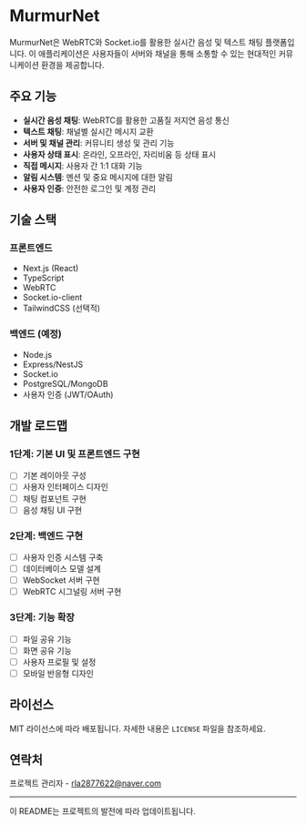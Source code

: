 # MurmurNet

MurmurNet은 WebRTC와 Socket.io를 활용한 실시간 음성 및 텍스트 채팅 플랫폼입니다. 이 애플리케이션은 사용자들이 서버와 채널을 통해 소통할 수 있는 현대적인 커뮤니케이션 환경을 제공합니다.

## 주요 기능

- **실시간 음성 채팅**: WebRTC를 활용한 고품질 저지연 음성 통신
- **텍스트 채팅**: 채널별 실시간 메시지 교환 
- **서버 및 채널 관리**: 커뮤니티 생성 및 관리 기능
- **사용자 상태 표시**: 온라인, 오프라인, 자리비움 등 상태 표시
- **직접 메시지**: 사용자 간 1:1 대화 기능
- **알림 시스템**: 멘션 및 중요 메시지에 대한 알림
- **사용자 인증**: 안전한 로그인 및 계정 관리

## 기술 스택

### 프론트엔드
- Next.js (React)
- TypeScript
- WebRTC
- Socket.io-client
- TailwindCSS (선택적)

### 백엔드 (예정)
- Node.js
- Express/NestJS
- Socket.io
- PostgreSQL/MongoDB
- 사용자 인증 (JWT/OAuth)

## 개발 로드맵

### 1단계: 기본 UI 및 프론트엔드 구현
- [ ] 기본 레이아웃 구성
- [ ] 사용자 인터페이스 디자인
- [ ] 채팅 컴포넌트 구현
- [ ] 음성 채팅 UI 구현

### 2단계: 백엔드 구현
- [ ] 사용자 인증 시스템 구축
- [ ] 데이터베이스 모델 설계
- [ ] WebSocket 서버 구현
- [ ] WebRTC 시그널링 서버 구현

### 3단계: 기능 확장
- [ ] 파일 공유 기능
- [ ] 화면 공유 기능
- [ ] 사용자 프로필 및 설정
- [ ] 모바일 반응형 디자인

## 라이선스

MIT 라이선스에 따라 배포됩니다. 자세한 내용은 `LICENSE` 파일을 참조하세요.

## 연락처

프로젝트 관리자 - rla2877622@naver.com

---

이 README는 프로젝트의 발전에 따라 업데이트됩니다.